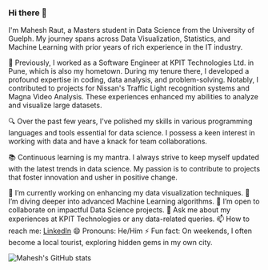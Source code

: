 ### Hi there 👋

I'm Mahesh Raut, a Masters student in Data Science from the University of Guelph. My journey spans across Data Visualization, Statistics, and Machine Learning with prior years of rich experience in the IT industry.

🏢 Previously, I worked as a Software Engineer at KPIT Technologies Ltd. in Pune, which is also my hometown. During my tenure there, I developed a profound expertise in coding, data analysis, and problem-solving. Notably, I contributed to projects for Nissan's Traffic Light recognition systems and Magna Video Analysis. These experiences enhanced my abilities to analyze and visualize large datasets.

🔍 Over the past few years, I've polished my skills in various programming languages and tools essential for data science. I possess a keen interest in working with data and have a knack for team collaborations.

📚 Continuous learning is my mantra. I always strive to keep myself updated with the latest trends in data science. My passion is to contribute to projects that foster innovation and usher in positive change.

🔭 I’m currently working on enhancing my data visualization techniques.
🌱 I’m diving deeper into advanced Machine Learning algorithms.
👯 I’m open to collaborate on impactful Data Science projects.
💬 Ask me about my experiences at KPIT Technologies or any data-related queries.
📫 How to reach me: [LinkedIn](https://www.linkedin.com/in/mahesh-raut)
😄 Pronouns: He/Him
⚡ Fun fact: On weekends, I often become a local tourist, exploring hidden gems in my own city.

![Mahesh's GitHub stats](https://github-readme-stats.vercel.app/api?username=maheshr8&show_icons=true&theme=radical)
